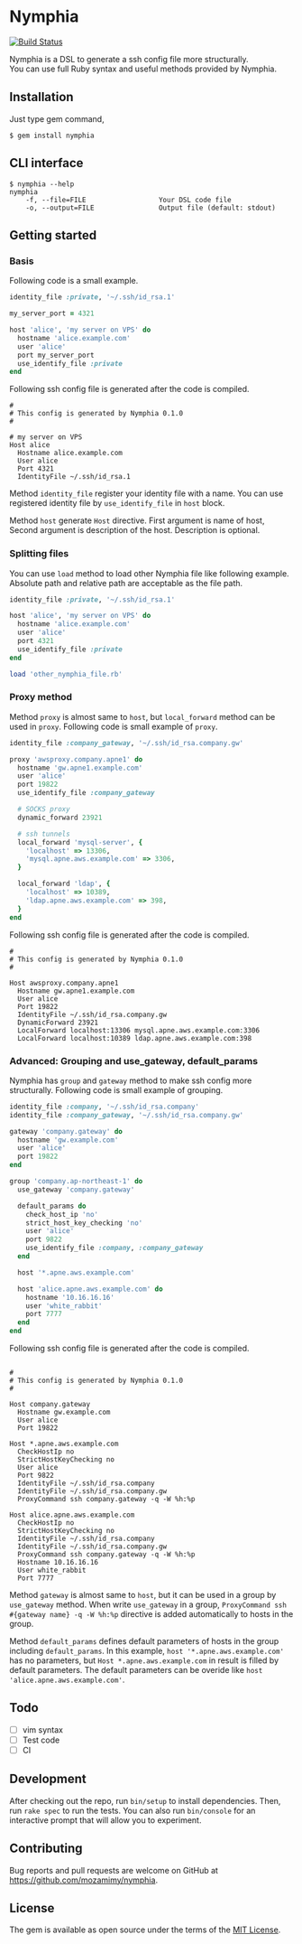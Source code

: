 # Nymphia

[![Build Status](https://travis-ci.org/mozamimy/nymphia.svg?branch=master)](https://travis-ci.org/mozamimy/nymphia)

Nymphia is a DSL to generate a ssh config file more structurally.  
You can use full Ruby syntax and useful methods provided by Nymphia.

## Installation

Just type gem command,

```
$ gem install nymphia
```

## CLI interface

```
$ nymphia --help
nymphia
    -f, --file=FILE                  Your DSL code file
    -o, --output=FILE                Output file (default: stdout)
```

## Getting started

### Basis

Following code is a small example.

```ruby
identity_file :private, '~/.ssh/id_rsa.1'

my_server_port = 4321

host 'alice', 'my server on VPS' do
  hostname 'alice.example.com'
  user 'alice'
  port my_server_port
  use_identify_file :private
end
```

Following ssh config file is generated after the code is compiled.

```
#
# This config is generated by Nymphia 0.1.0
#

# my server on VPS
Host alice
  Hostname alice.example.com
  User alice
  Port 4321
  IdentityFile ~/.ssh/id_rsa.1
```

Method `identity_file` register your identity file with a name. You can use registered identity file by `use_identify_file` in `host` block.

Method `host` generate `Host` directive. First argument is name of host, Second argument is description of the host. Description is optional.

### Splitting files

You can use `load` method to load other Nymphia file like following example. Absolute path and relative path are acceptable as the file path.

```ruby
identity_file :private, '~/.ssh/id_rsa.1'

host 'alice', 'my server on VPS' do
  hostname 'alice.example.com'
  user 'alice'
  port 4321
  use_identify_file :private
end

load 'other_nymphia_file.rb'
```

### Proxy method

Method `proxy` is almost same to `host`, but `local_forward` method can be used in `proxy`. Following code is  small example of `proxy`.

```ruby
identity_file :company_gateway, '~/.ssh/id_rsa.company.gw'

proxy 'awsproxy.company.apne1' do
  hostname 'gw.apne1.example.com'
  user 'alice'
  port 19822
  use_identify_file :company_gateway

  # SOCKS proxy
  dynamic_forward 23921

  # ssh tunnels
  local_forward 'mysql-server', {
    'localhost' => 13306,
    'mysql.apne.aws.example.com' => 3306,
  }

  local_forward 'ldap', {
    'localhost' => 10389,
    'ldap.apne.aws.example.com' => 398,
  }
end
```

Following ssh config file is generated after the code is compiled.

```
#
# This config is generated by Nymphia 0.1.0
#

Host awsproxy.company.apne1
  Hostname gw.apne1.example.com
  User alice
  Port 19822
  IdentityFile ~/.ssh/id_rsa.company.gw
  DynamicForward 23921
  LocalForward localhost:13306 mysql.apne.aws.example.com:3306
  LocalForward localhost:10389 ldap.apne.aws.example.com:398
```

### Advanced: Grouping and use_gateway, default_params

Nymphia has `group` and `gateway` method to make ssh config more structurally. Following code is small example of grouping.

```ruby
identity_file :company, '~/.ssh/id_rsa.company'
identity_file :company_gateway, '~/.ssh/id_rsa.company.gw'

gateway 'company.gateway' do
  hostname 'gw.example.com'
  user 'alice'
  port 19822
end

group 'company.ap-northeast-1' do
  use_gateway 'company.gateway'

  default_params do
    check_host_ip 'no'
    strict_host_key_checking 'no'
    user 'alice'
    port 9822
    use_identify_file :company, :company_gateway
  end

  host '*.apne.aws.example.com'

  host 'alice.apne.aws.example.com' do
    hostname '10.16.16.16'
    user 'white_rabbit'
    port 7777
  end
end
```

Following ssh config file is generated after the code is compiled.

```

#
# This config is generated by Nymphia 0.1.0
#

Host company.gateway
  Hostname gw.example.com
  User alice
  Port 19822

Host *.apne.aws.example.com
  CheckHostIp no
  StrictHostKeyChecking no
  User alice
  Port 9822
  IdentityFile ~/.ssh/id_rsa.company
  IdentityFile ~/.ssh/id_rsa.company.gw
  ProxyCommand ssh company.gateway -q -W %h:%p

Host alice.apne.aws.example.com
  CheckHostIp no
  StrictHostKeyChecking no
  IdentityFile ~/.ssh/id_rsa.company
  IdentityFile ~/.ssh/id_rsa.company.gw
  ProxyCommand ssh company.gateway -q -W %h:%p
  Hostname 10.16.16.16
  User white_rabbit
  Port 7777
```

Method `gateway` is almost same to `host`, but it can be used in a group by `use_gateway` method. When write `use_gateway` in a group, `ProxyCommand ssh #{gateway name} -q -W %h:%p` directive is added automatically to hosts in the group.

Method `default_params` defines default parameters of hosts in the group including `default_params`. In this example, `host '*.apne.aws.example.com'` has no parameters, but `Host *.apne.aws.example.com` in result is filled by default parameters. The default parameters can be overide like `host 'alice.apne.aws.example.com'`.

## Todo

- [ ] vim syntax
- [ ] Test code
- [ ] CI

## Development

After checking out the repo, run `bin/setup` to install dependencies. Then, run `rake spec` to run the tests. You can also run `bin/console` for an interactive prompt that will allow you to experiment.

## Contributing

Bug reports and pull requests are welcome on GitHub at https://github.com/mozamimy/nymphia.


## License

The gem is available as open source under the terms of the [MIT License](http://opensource.org/licenses/MIT).

